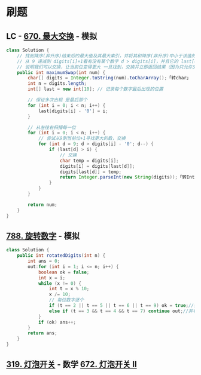 # 刷题

## LC - [670. 最大交换](https://leetcode.cn/problems/maximum-swap/) - 模拟

```java
class Solution {
    // 找到降序(非升序)结束后的最大值及其最大索引，并将其和降序(非升序)中小于该值的最小索引交换
    // 从 9 递减到 digits[i]+1看有没有某个数字 d > digits[i]，并且它的 last[d] 在 i 后面
    // 说明我们可以交换，让当前位变得更大 一旦找到，交换并立即返回结果（因为只允许交换一次）
    public int maximumSwap(int num) {
        char[] digits = Integer.toString(num).toCharArray();「转char」
        int n = digits.length;
        int[] last = new int[10]; // 记录每个数字最后出现的位置

        // 保证多次出现 是最后那个
        for (int i = 0; i < n; i++) {
            last[digits[i] - '0'] = i;
        }

        // 从左往右扫描每一位
        for (int i = 0; i < n; i++) {
            // 尝试从9到当前位+1寻找更大的数，交换
            for (int d = 9; d > digits[i] - '0'; d--) {
                if (last[d] > i) {
                    // 交换
                    char temp = digits[i];
                    digits[i] = digits[last[d]];
                    digits[last[d]] = temp;
                    return Integer.parseInt(new String(digits));「转Int」
                }
            }
        }

        return num;
    }
}
```

## [788. 旋转数字](https://leetcode.cn/problems/rotated-digits/) - 模拟

```java
class Solution {
    public int rotatedDigits(int n) {
        int ans = 0;
        out:for (int i = 1; i <= n; i++) {
            boolean ok = false;
            int x = i;
            while (x != 0) {
                int t = x % 10;
                x /= 10;
                // 每位数字逐个
                if (t == 2 || t == 5 || t == 6 || t == 9) ok = true;//会变（2569）- 好数
                else if (t == 3 && t == 4 && t == 7) continue out;//非有效翻转数（347）-则必然不是好数
            }
            if (ok) ans++;
        }
        return ans;
    }
}
```

## [319. 灯泡开关](https://leetcode.cn/problems/bulb-switcher/) - 数学 [672. 灯泡开关 Ⅱ](https://leetcode.cn/problems/bulb-switcher-ii/)